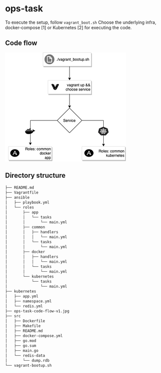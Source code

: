 # ops-task

To execute the setup, follow `vagrant_boot.sh`
Choose the underlying infra, docker-compose [1] or Kubernetes [2] for executing the code.


## Code flow 

![Alt text](./ops-task-code-flow-v1.jpg "Code Flow")

## Directory structure
```
├── README.md
├── Vagrantfile
├── ansible
│   ├── playbook.yml
│   └── roles
│       ├── app
│       │   └── tasks
│       │       └── main.yml
│       ├── common
│       │   ├── handlers
│       │   │   └── main.yml
│       │   └── tasks
│       │       └── main.yml
│       ├── docker
│       │   ├── handlers
│       │   │   └── main.yml
│       │   └── tasks
│       │       └── main.yml
│       └── kubernetes
│           └── tasks
│               └── main.yml
├── kubernetes
│   ├── app.yml
│   ├── namespace.yml
│   └── redis.yml
├── ops-task-code-flow-v1.jpg
├── src
│   ├── Dockerfile
│   ├── Makefile
│   ├── README.md
│   ├── docker-compose.yml
│   ├── go.mod
│   ├── go.sum
│   ├── main.go
│   └── redis-data
│       └── dump.rdb
└── vagrant-bootup.sh
```